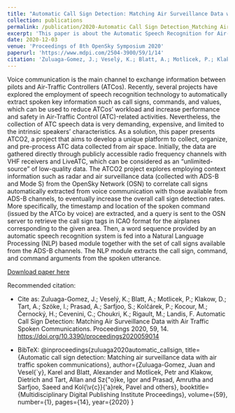 ```yaml
---
title: "Automatic Call Sign Detection: Matching Air Surveillance Data with Air Traffic Spoken Communications"
collection: publications
permalink: /publication/2020-Automatic Call Sign Detection_Matching Air Surveillance Data
excerpt: 'This paper is about the Automatic Speech Recognition for Air-traffic Control Communications'
date: 2020-12-03
venue: 'Proceedings of 8th OpenSky Symposium 2020'
paperurl: 'https://www.mdpi.com/2504-3900/59/1/14'
citation: 'Zuluaga-Gomez, J.; Veselý, K.; Blatt, A.; Motlicek, P.; Klakow, D.; Tart, A.; Szöke, I.; Prasad, A.; Sarfjoo, S.; Kolčárek, P.; Kocour, M.; Černocký, H.; Cevenini, C.; Choukri, K.; Rigault, M.; Landis, F. Automatic Call Sign Detection: Matching Air Surveillance Data with Air Traffic Spoken Communications. Proceedings 2020, 59, 14. https://doi.org/10.3390/proceedings2020059014'
---
```


Voice communication is the main channel to exchange information between pilots and Air-Traffic Controllers (ATCos). Recently, several projects have explored the employment of speech recognition technology to automatically extract spoken key information such as call signs, commands, and values, which can be used to reduce ATCos’ workload and increase performance and safety in Air-Traffic Control (ATC)-related activities. Nevertheless, the collection of ATC speech data is very demanding, expensive, and limited to the intrinsic speakers’ characteristics. As a solution, this paper presents ATCO2, a project that aims to develop a unique platform to collect, organize, and pre-process ATC data collected from air space. Initially, the data are gathered directly through publicly accessible radio frequency channels with VHF receivers and LiveATC, which can be considered as an “unlimited-source” of low-quality data. The ATCO2 project explores employing context information such as radar and air surveillance data (collected with ADS-B and Mode S) from the OpenSky Network (OSN) to correlate call signs automatically extracted from voice communication with those available from ADS-B channels, to eventually increase the overall call sign detection rates. More specifically, the timestamp and location of the spoken command (issued by the ATCo by voice) are extracted, and a query is sent to the OSN server to retrieve the call sign tags in ICAO format for the airplanes corresponding to the given area. Then, a word sequence provided by an automatic speech recognition system is fed into a Natural Language Processing (NLP) based module together with the set of call signs available from the ADS-B channels. The NLP module extracts the call sign, command, and command arguments from the spoken utterance.

[Download paper here](https://github.com/JuanPZuluaga/JuanPZuluaga.github.io/blob/master/files/pdf/2020_Automatic%20Call%20Sign%20Detection:%20Matching%20Air%20Surveillance_2020.pdf)

Recommended citation: 

- Cite as: Zuluaga-Gomez, J.; Veselý, K.; Blatt, A.; Motlicek, P.; Klakow, D.; Tart, A.; Szöke, I.; Prasad, A.; Sarfjoo, S.; Kolčárek, P.; Kocour, M.; Černocký, H.; Cevenini, C.; Choukri, K.; Rigault, M.; Landis, F. Automatic Call Sign Detection: Matching Air Surveillance Data with Air Traffic Spoken Communications. Proceedings 2020, 59, 14. https://doi.org/10.3390/proceedings2020059014


- BibTeX:
@inproceedings{zuluaga2020automatic_callsign,
  title={Automatic call sign detection: Matching air surveillance data with air traffic spoken communications},
  author={Zuluaga-Gomez, Juan and Vesel{\`y}, Karel and Blatt, Alexander and Motlicek, Petr and Klakow, Dietrich and Tart, Allan and Sz{\"o}ke, Igor and Prasad, Amrutha and Sarfjoo, Saeed and Kol{\v{c}}{\'a}rek, Pavel and others},
  booktitle={Multidisciplinary Digital Publishing Institute Proceedings},
  volume={59},
  number={1},
  pages={14},
  year={2020}
}
